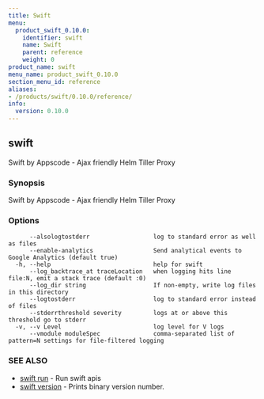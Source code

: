 ```yaml
---
title: Swift
menu:
  product_swift_0.10.0:
    identifier: swift
    name: Swift
    parent: reference
    weight: 0
product_name: swift
menu_name: product_swift_0.10.0
section_menu_id: reference
aliases:
- /products/swift/0.10.0/reference/
info:
  version: 0.10.0
---
```


## swift

Swift by Appscode - Ajax friendly Helm Tiller Proxy

### Synopsis

Swift by Appscode - Ajax friendly Helm Tiller Proxy

### Options

```
      --alsologtostderr                  log to standard error as well as files
      --enable-analytics                 Send analytical events to Google Analytics (default true)
  -h, --help                             help for swift
      --log_backtrace_at traceLocation   when logging hits line file:N, emit a stack trace (default :0)
      --log_dir string                   If non-empty, write log files in this directory
      --logtostderr                      log to standard error instead of files
      --stderrthreshold severity         logs at or above this threshold go to stderr
  -v, --v Level                          log level for V logs
      --vmodule moduleSpec               comma-separated list of pattern=N settings for file-filtered logging
```

### SEE ALSO

* [swift run](/products/swift/0.10.0/reference/swift_run)	 - Run swift apis
* [swift version](/products/swift/0.10.0/reference/swift_version)	 - Prints binary version number.

